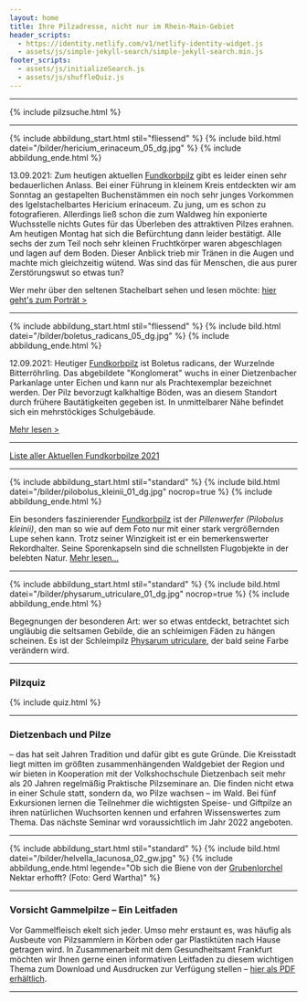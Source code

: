 ```yaml
---
layout: home
title: Ihre Pilzadresse, nicht nur im Rhein-Main-Gebiet
header_scripts:
  - https://identity.netlify.com/v1/netlify-identity-widget.js
  - assets/js/simple-jekyll-search/simple-jekyll-search.min.js
footer_scripts:
  - assets/js/initializeSearch.js
  - assets/js/shuffleQuiz.js
---
```

- - -

{% include pilzsuche.html %}

- - -

{% include abbildung_start.html stil="fliessend" %}
{% include bild.html datei="/bilder/hericium_erinaceum_05_dg.jpg" %}
{% include abbildung_ende.html %}

13.09.2021: Zum heutigen aktuellen [Fundkorbpilz](AA "Glossar-") gibt es leider einen sehr bedauerlichen Anlass. Bei einer Führung in kleinem Kreis entdeckten wir am Sonntag an gestapelten Buchenstämmen ein noch sehr junges Vorkommen des Igelstachelbartes Hericium erinaceum. Zu jung, um es schon zu fotografieren. Allerdings ließ schon die zum Waldweg hin exponierte Wuchsstelle nichts Gutes für das Überleben des attraktiven Pilzes erahnen. Am heutigen Montag hat sich die Befürchtung dann leider bestätigt. Alle sechs der zum Teil noch sehr kleinen Fruchtkörper waren abgeschlagen und lagen auf dem Boden. Dieser Anblick trieb mir Tränen in die Augen und machte mich gleichzeitig wütend. Was sind das für Menschen, die aus purer Zerstörungswut so etwas tun?

Wer mehr über den seltenen Stachelbart sehen und lesen möchte: [hier geht's zum Porträt >](/pilze/hericium-erinaceum-igel-stachelbart)

<div style="clear:  both"></div>

- - -

{% include abbildung_start.html stil="fliessend" %}
{% include bild.html datei="/bilder/boletus_radicans_05_dg.jpg" %}
{% include abbildung_ende.html %}

12.09.2021: Heutiger [Fundkorbpilz](AA "Glossar-") ist Boletus radicans, der Wurzelnde Bitterröhrling. Das abgebildete "Konglomerat" wuchs in einer Dietzenbacher Parkanlage unter Eichen und kann nur als Prachtexemplar bezeichnet werden. Der Pilz bevorzugt kalkhaltige Böden, was an diesem Standort durch frühere Bautätigkeiten gegeben ist. In unmittelbarer Nähe befindet sich ein mehrstöckiges Schulgebäude.

[Mehr lesen >](/pilze/boletus-radicans-wurzelnder-bitterröhrling)

<div style="clear:  both"></div>

- - -

[Liste aller Aktuellen Fundkorbpilze 2021](/artikel/liste-aller-aktuellen-fundkorbpilze-2021.html)

- - -

{% include abbildung_start.html stil="standard" %}
{% include bild.html datei="/bilder/pilobolus_kleinii_01_dg.jpg" nocrop=true %}
{% include abbildung_ende.html %}

Ein besonders faszinierender [Fundkorbpilz](AA "Glossar-") ist der *Pillenwerfer (Pilobolus kleinii)*, den man so wie auf dem Foto nur mit einer stark vergrößernden Lupe sehen kann. Trotz seiner Winzigkeit ist er ein bemerkenswerter Rekordhalter. Seine Sporenkapseln sind die schnellsten Flugobjekte in der belebten Natur. [Mehr lesen...](/pilze/pilobolus-kleinii-pillenwerfer)

- - -

{% include abbildung_start.html stil="standard" %}
{% include bild.html datei="/bilder/physarum_utriculare_01_dg.jpg" nocrop=true %}
{% include abbildung_ende.html %}

Begegnungen der besonderen Art: wer so etwas entdeckt, betrachtet sich ungläubig die seltsamen Gebilde, die an schleimigen Fäden zu hängen scheinen. Es ist der Schleimpilz [Physarum utriculare](/pilze/physarum-utriculare-fadenfruchtschleimpilz), der bald seine Farbe verändern wird.

- - -

### Pilzquiz

{% include quiz.html %}

- - -

### Dietzenbach und Pilze

– das hat seit Jahren Tradition und dafür gibt es gute Gründe. Die Kreisstadt liegt mitten im größten zusammenhängenden Waldgebiet der Region und wir bieten in Kooperation mit der Volkshochschule Dietzenbach seit mehr als 20 Jahren regelmäßig Praktische Pilzseminare an. Die finden nicht etwa in einer Schule statt, sondern da, wo Pilze wachsen – im Wald. Bei fünf Exkursionen lernen die Teilnehmer die wichtigsten Speise- und Giftpilze an ihren natürlichen Wuchsorten kennen und erfahren Wissenswertes zum Thema. Das nächste Seminar wrd voraussichtlich im Jahr 2022 angeboten.  

- - -

{% include abbildung_start.html stil="standard" %}
{% include bild.html datei="/bilder/helvella_lacunosa_02_gw.jpg" %}
{% include abbildung_ende.html legende="Ob sich die Biene von der <a href='/pilze/helvella-lacunosa-grubenlorchel'>Grubenlorchel</a> Nektar erhofft?  (Foto: Gerd Wartha)" %}

- - -

### Vorsicht Gammelpilze – Ein Leitfaden

Vor Gammelfleisch ekelt sich jeder. Umso mehr erstaunt es, was häufig als Ausbeute von Pilzsammlern in Körben oder gar Plastiktüten nach Hause getragen wird. In Zusammenarbeit mit dem Gesundheitsamt Frankfurt möchten wir Ihnen gerne einen informativen Leitfaden zu diesem wichtigen Thema zum Download und Ausdrucken zur Verfügung stellen – [hier als PDF erhältlich](/assets/docs/Fundkorb.de-Gammelpilze.pdf).

- - -
